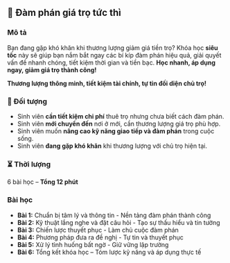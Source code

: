 ## 📌 Đàm phán giá trọ tức thì

### Mô tả  
Bạn đang gặp khó khăn khi thương lượng giảm giá tiền trọ? Khóa học **siêu tốc** này sẽ giúp bạn nắm bắt ngay các bí kíp đàm phán hiệu quả, giải quyết vấn đề nhanh chóng, tiết kiệm thời gian và tiền bạc. **Học nhanh, áp dụng ngay, giảm giá trọ thành công!**

**Thương lượng thông minh, tiết kiệm tài chính, tự tin đối diện chủ trọ!**

### 🎯 Đối tượng  
- Sinh viên **cần tiết kiệm chi phí** thuê trọ nhưng chưa biết cách đàm phán.  
- Sinh viên **mới chuyển đến** nơi ở mới, cần thương lượng giá trọ phù hợp.  
- Sinh viên muốn **nâng cao kỹ năng giao tiếp và đàm phán** trong cuộc sống.  
- Sinh viên **đang gặp khó khăn** khi thương lượng với chủ trọ hiện tại.  

### ⏳ Thời lượng  
6 bài học – **Tổng 12 phút**

### Bài học  
- **Bài 1:** Chuẩn bị tâm lý và thông tin - Nền tảng đàm phán thành công  
- **Bài 2:** Kỹ thuật lắng nghe và đặt câu hỏi - Tạo sự thấu hiểu và tin tưởng  
- **Bài 3:** Chiến lược thuyết phục - Làm chủ cuộc đàm phán  
- **Bài 4:** Phương pháp đưa ra đề nghị - Tự tin và thuyết phục  
- **Bài 5:** Xử lý tình huống bất ngờ - Giữ vững lập trường  
- **Bài 6:** Tổng kết khóa học – Tóm lược kỹ năng và áp dụng thực tế
